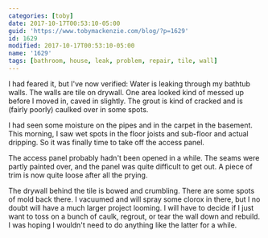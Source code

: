 ```yaml
---
categories: [toby]
date: 2017-10-17T00:53:10-05:00
guid: 'https://www.tobymackenzie.com/blog/?p=1629'
id: 1629
modified: 2017-10-17T00:53:10-05:00
name: '1629'
tags: [bathroom, house, leak, problem, repair, tile, wall]
---
```


I had feared it, but I've now verified:  Water is leaking through my bathtub walls.<!--more-->  The walls are tile on drywall.  One area looked kind of messed up before I moved in, caved in slightly.  The grout is kind of cracked and is (fairly poorly) caulked over in some spots.

I had seen some moisture on the pipes and in the carpet in the basement.  This morning, I saw wet spots in the floor joists and sub-floor and actual dripping.  So it was finally time to take off the access panel.

The access panel probably hadn't been opened in a while.  The seams were partly painted over, and the panel was quite difficult to get out.  A piece of trim is now quite loose after all the prying.

The drywall behind the tile is bowed and crumbling.  There are some spots of mold back there.  I vacuumed and will spray some clorox in there, but I no doubt will have a much larger project looming.  I will have to decide if I just want to toss on a bunch of caulk, regrout, or tear the wall down and rebuild.  I was hoping I wouldn't need to do anything like the latter for a while.
